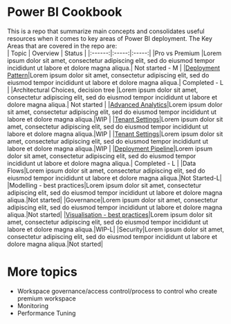 # Power BI Cookbook

This is a repo that summarize main concepts and consolidates useful resources when it comes to key areas of Power BI deployment. The Key Areas that are covered in the repo are:  
| Topic | Overview | Status | 
|:------:|:-----:|:-----:|
|Pro vs Premium |Lorem ipsum dolor sit amet, consectetur adipiscing elit, sed do eiusmod tempor incididunt ut labore et dolore magna aliqua.| Not started - M |
|[Deployment Pattern](https://github.com/lipinght/pbideployment/blob/main/DeploymentPatterns/DeploymentPatterns.md)|Lorem ipsum dolor sit amet, consectetur adipiscing elit, sed do eiusmod tempor incididunt ut labore et dolore magna aliqua.| Completed - L |
|Architectural Choices, decision tree |Lorem ipsum dolor sit amet, consectetur adipiscing elit, sed do eiusmod tempor incididunt ut labore et dolore magna aliqua.| Not started |
|[Advanced Analytics](https://github.com/lipinght/pbideployment/blob/main/AdvAnalytics/Overview.md)|Lorem ipsum dolor sit amet, consectetur adipiscing elit, sed do eiusmod tempor incididunt ut labore et dolore magna aliqua.|WIP |
|[Tenant Settings](https://github.com/lipinght/pbideployment/blob/main/tenant/TenantSettings.md)|Lorem ipsum dolor sit amet, consectetur adipiscing elit, sed do eiusmod tempor incididunt ut labore et dolore magna aliqua.|WIP |
|[Tenant Settings](https://github.com/lipinght/PBICookbook/blob/gateway/Gateway/GatewayOverview.md)|Lorem ipsum dolor sit amet, consectetur adipiscing elit, sed do eiusmod tempor incididunt ut labore et dolore magna aliqua.|WIP |
|[Deployment Pipeline](https://github.com/lipinght/pbideployment/blob/main/DeploymentPipeline/DeploymentPipeline.md)|Lorem ipsum dolor sit amet, consectetur adipiscing elit, sed do eiusmod tempor incididunt ut labore et dolore magna aliqua.| Completed - L |
|Data Flows|Lorem ipsum dolor sit amet, consectetur adipiscing elit, sed do eiusmod tempor incididunt ut labore et dolore magna aliqua.|Not Started-L|
|Modelling - best practices|Lorem ipsum dolor sit amet, consectetur adipiscing elit, sed do eiusmod tempor incididunt ut labore et dolore magna aliqua.|Not started|
|Governance|Lorem ipsum dolor sit amet, consectetur adipiscing elit, sed do eiusmod tempor incididunt ut labore et dolore magna aliqua.|Not started|
|[Visualisation - best practices](https://github.com/lipinght/pbideployment/blob/main/Visualization/VisBestPractice.md)|Lorem ipsum dolor sit amet, consectetur adipiscing elit, sed do eiusmod tempor incididunt ut labore et dolore magna aliqua.|WIP-L|
|Security|Lorem ipsum dolor sit amet, consectetur adipiscing elit, sed do eiusmod tempor incididunt ut labore et dolore magna aliqua.|Not started|

# More topics
*  Workspace governance/access control/process to control who create premium workspace 
*	Monitoring 
*	Performance Tuning
